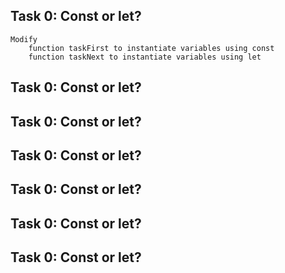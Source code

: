 ## Task 0: Const or let?

    Modify
        function taskFirst to instantiate variables using const
        function taskNext to instantiate variables using let

## Task 0: Const or let?
## Task 0: Const or let?
## Task 0: Const or let?
## Task 0: Const or let?
## Task 0: Const or let?
## Task 0: Const or let?